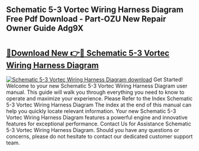 ## Schematic 5-3 Vortec Wiring Harness Diagram Free Pdf Download - Part-OZU New Repair Owner Guide Adg9X

# <h2><a href="http://dfph9z.blite.top/?on=Schematic+5-3+Vortec+Wiring+Harness+Diagram">🔗Download New 👉🔴 Schematic 5-3 Vortec Wiring Harness Diagram</a></h2>

[![Schematic 5-3 Vortec Wiring Harness Diagram download](https://i.imgur.com/lujVjoI.png)](http://dfph9z.blite.top/?on=Schematic+5-3+Vortec+Wiring+Harness+Diagram)
Get Started! Welcome to your new Schematic 5-3 Vortec Wiring Harness Diagram user manual. This guide will walk you through everything you need to know to operate and maximize your experience. Please Refer to the Index Schematic 5-3 Vortec Wiring Harness Diagram The index at the end of this manual can help you quickly locate relevant information. Your new Schematic 5-3 Vortec Wiring Harness Diagram features a powerful engine and innovative features for exceptional performance. Contact Us for Assistance Schematic 5-3 Vortec Wiring Harness Diagram. Should you have any questions or concerns, please do not hesitate to contact our dedicated customer support team.
